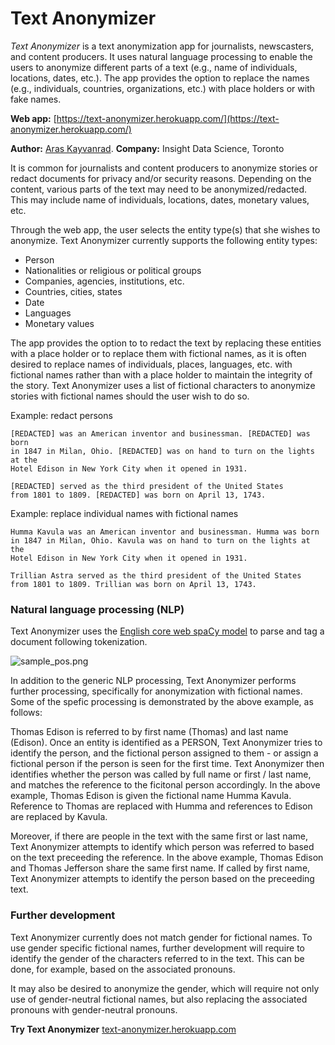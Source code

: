# Text Anonymizer
*Text Anonymizer* is a text anonymization app for journalists, newscasters, and content producers. It uses natural language processing to enable the users to anonymize different parts of a text (e.g., name of individuals, locations, dates, etc.). The app provides the option to replace the names (e.g., individuals, countries, organizations, etc.) with place holders or with fake names.

**Web app:** [https://text-anonymizer.herokuapp.com/](https://text-anonymizer.herokuapp.com/)

**Author:** [Aras Kayvanrad](https://www.linkedin.com/in/kayvanrad/).
**Company:** Insight Data Science, Toronto

It is common for journalists and content producers to anonymize stories or redact documents for privacy and/or security reasons. Depending on the content, various parts of the text may need to be anonymized/redacted. This may include name of individuals, locations, dates, monetary values, etc.

Through the web app, the user selects the entity type(s) that she wishes to anonymize. Text Anonymizer currently supports the following entity types: 
- Person
- Nationalities or religious or political groups
- Companies, agencies, institutions, etc.
- Countries, cities, states
- Date
- Languages
- Monetary values 

The app provides the option to to redact the text by replacing these entities with a place holder or to replace them with fictional names, as it is often desired to replace names of individuals, places, languages, etc. with fictional names rather than with a place holder to maintain the integrity of the story. Text Anonymizer uses a list of fictional characters to anonymize stories with fictional names should the user wish to do so.

Example: redact persons
```
[REDACTED] was an American inventor and businessman. [REDACTED] was born
in 1847 in Milan, Ohio. [REDACTED] was on hand to turn on the lights at the
Hotel Edison in New York City when it opened in 1931.

[REDACTED] served as the third president of the United States
from 1801 to 1809. [REDACTED] was born on April 13, 1743.
```

Example: replace individual names with fictional names
```
Humma Kavula was an American inventor and businessman. Humma was born
in 1847 in Milan, Ohio. Kavula was on hand to turn on the lights at the
Hotel Edison in New York City when it opened in 1931.

Trillian Astra served as the third president of the United States
from 1801 to 1809. Trillian was born on April 13, 1743.
```

### Natural language processing (NLP)
Text Anonymizer uses the [English core web spaCy model](https://spacy.io/models) to parse and tag a document following tokenization.

![sample_pos.png](https://github.com/kayvanrad/text_anonymizer/blob/master/images/sample_pos.png)

In addition to the generic NLP processing, Text Anonymizer performs further processing, specifically for anonymization with fictional names. Some of the spefic processing is demonstrated by the above example, as follows:

Thomas Edison is referred to by first name (Thomas) and last name (Edison). Once an entity is identified as a PERSON, Text Anonymizer tries to identify the person, and the fictional person assigned to them - or assign a fictional person if the person is seen for the first time. Text Anonymizer then identifies whether the person was called by full name or first / last name, and matches the reference to the ficitonal person accordingly. In the above example, Thomas Edison is given the fictional name Humma Kavula. Reference to Thomas are replaced with Humma and references to Edison are replaced by Kavula.

Moreover, if there are people in the text with the same first or last name, Text Anonymizer attempts to identify which person was referred to based on the text preceeding the reference. In the above example, Thomas Edison and Thomas Jefferson share the same first name. If called by first name, Text Anonymizer attempts to identify the person based on the preceeding text.

### Further development
Text Anonymizer currently does not match gender for fictional names. To use gender specific fictional names, further development will require to identify the gender of the characters referred to in the text. This can be done, for example, based on the associated pronouns.

It may also be desired to anonymize the gender, which will require not only use of gender-neutral fictional names, but also replacing the associated pronouns with gender-neutral pronouns.


**Try Text Anonymizer** [text-anonymizer.herokuapp.com](https://text-anonymizer.herokuapp.com/)
